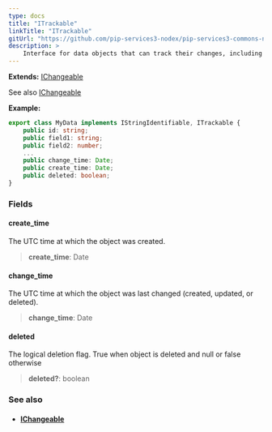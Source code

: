 ```yaml
---
type: docs
title: "ITrackable"
linkTitle: "ITrackable"
gitUrl: "https://github.com/pip-services3-nodex/pip-services3-commons-nodex"
description: > 
    Interface for data objects that can track their changes, including logical deletion.
---
```


**Extends:** [IChangeable](../ichangeable)

See also [IChangeable](../ichangeable)

**Example:**
```typescript
export class MyData implements IStringIdentifiable, ITrackable {
    public id: string;
    public field1: string;
    public field2: number;
    ...
    public change_time: Date;
    public create_time: Date;
    public deleted: boolean;
}
```

### Fields

<span class="hide-title-link">

#### create_time
The UTC time at which the object was created.
> **create_time**: Date

#### change_time
The UTC time at which the object was last changed (created, updated, or deleted).
> **change_time**: Date

#### deleted
The logical deletion flag. True when object is deleted and null or false otherwise
> **deleted?**: boolean

</span>


### See also
- #### [IChangeable](../ichangeable)